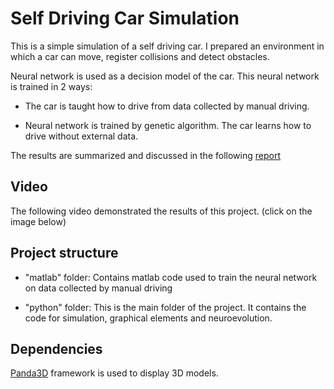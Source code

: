 # Self Driving Car Simulation

This is a simple simulation of a self driving car. I prepared an environment in
which a car can move, register collisions and detect obstacles.

Neural network is used as a decision model of the car. This neural network is trained in 2 ways: 

- The car is taught how to drive from data collected by manual driving. 

- Neural network is trained by genetic algorithm. The car learns how to drive without external data.

The results are summarized and discussed in the following [report](https://github.com/KristianZarn/Smar-Car/blob/master/report.pdf)

## Video

The following video demonstrated the results of this project. (click on the image below)

## Project structure

- "matlab" folder: Contains matlab code used to train the neural network on data collected by manual driving

- "python" folder: This is the main folder of the project. It contains the code for simulation, graphical elements and neuroevolution.

## Dependencies

[Panda3D](https://www.panda3d.org/) framework is used to display 3D models.
